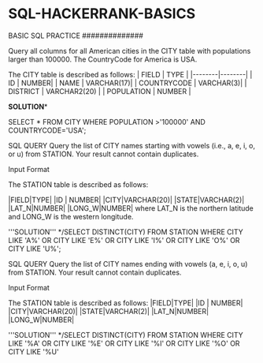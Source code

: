 # SQL-HACKERRANK-BASICS
BASIC SQL PRACTICE
##############

Query all columns for all American cities in the CITY table with populations larger than 100000. The CountryCode for America is USA.


The CITY table is described as follows:
| FIELD  |  TYPE  |
|--------|--------|
|  ID    |  NUMBER|
| NAME   | VARCHAR(17)|
| COUNTRYCODE | VARCHAR(3)|
| DISTRICT |  VARCHAR2(20) |
| POPULATION | NUMBER |

******SOLUTION*******


SELECT * FROM CITY WHERE POPULATION >'100000' AND COUNTRYCODE='USA';





































SQL QUERY 
Query the list of CITY names starting with vowels (i.e., a, e, i, o, or u) from STATION. Your result cannot contain duplicates.

Input Format

The STATION table is described as follows:

|FIELD|TYPE|
|ID | NUMBER|
|CITY|VARCHAR(20)|
|STATE|VARCHAR(2)|
|LAT_N|NUMBER|
|LONG_W|NUMBER|
where LAT_N is the northern latitude and LONG_W is the western longitude.

'''SOLUTION'''
*/SELECT DISTINCT(CITY) FROM STATION
WHERE CITY LIKE 'A%' OR CITY LIKE 'E%' OR CITY LIKE 'I%' OR CITY LIKE 'O%' OR CITY LIKE 'U%';


SQL QUERY 
Query the list of CITY names ending with vowels (a, e, i, o, u) from STATION. Your result cannot contain duplicates.

Input Format

The STATION table is described as follows:
|FIELD|TYPE|
|ID | NUMBER|
|CITY|VARCHAR(20)|
|STATE|VARCHAR(2)|
|LAT_N|NUMBER|
|LONG_W|NUMBER|

'''SOLUTION'''
*/SELECT DISTINCT(CITY) 
FROM STATION
WHERE CITY LIKE '%A' OR CITY LIKE '%E' OR CITY LIKE '%I' OR CITY LIKE '%O' OR CITY LIKE '%U'

